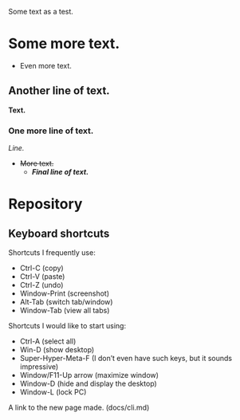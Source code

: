 Some text as a test.
# Some more text.
* Even more text.
## Another line of text.
**Text.**
### One more line of text.
*Line.*
- ~~More text.~~
  - ***Final line of text.***
# Repository

## Keyboard shortcuts
Shortcuts I frequently use: 
- Ctrl-C (copy)
- Ctrl-V (paste)
- Ctrl-Z (undo)
- Window-Print (screenshot)
- Alt-Tab (switch tab/window)
- Window-Tab (view all tabs)

Shortcuts I would like to start using: 
- Ctrl-A (select all)
- Win-D (show desktop)
- Super-Hyper-Meta-F (I don’t even have such keys, but it sounds impressive)
- Window/F11-Up arrow (maximize window)
- Window-D (hide and display the desktop)
- Window-L (lock PC)

A link to the new page made.
(docs/cli.md)